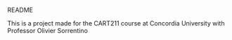 README

This is a project made for the CART211 course at Concordia University with Professor Olivier Sorrentino
